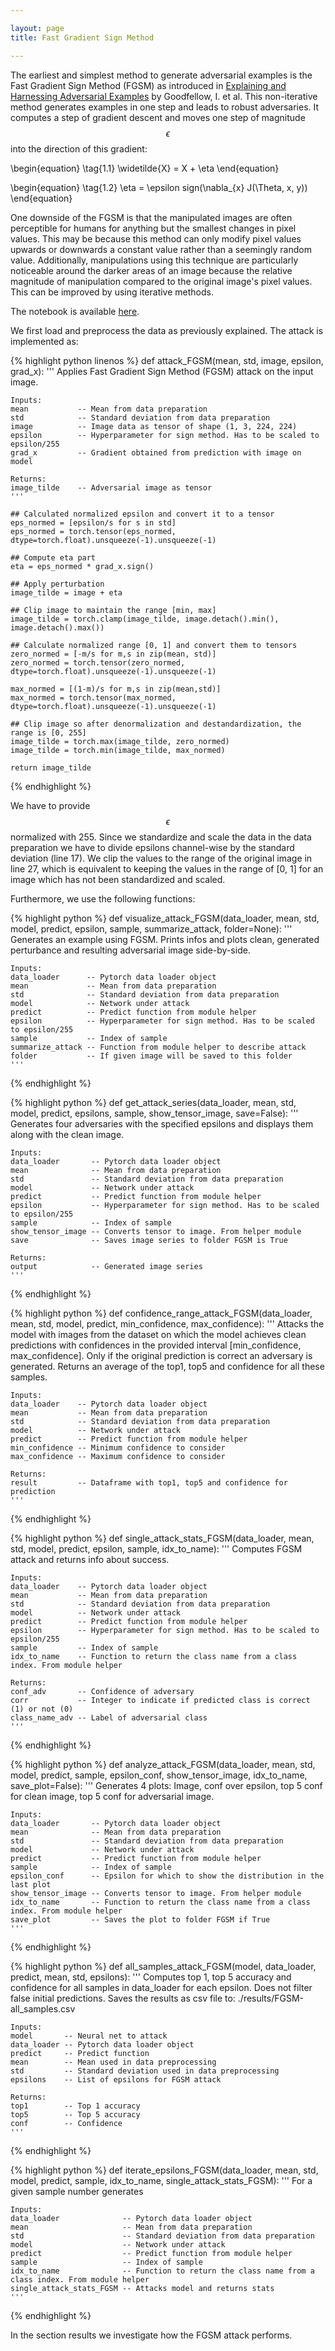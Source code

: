 ```yaml
---

layout: page
title: Fast Gradient Sign Method

---
```


The earliest and simplest method to generate adversarial examples is the Fast Gradient Sign Method (FGSM) as introduced in [Explaining and Harnessing Adversarial Examples](http://arxiv.org/abs/1607.02533) by Goodfellow, I. et al. This non-iterative method generates examples in one step and leads to robust adversaries. It computes a step of gradient descent and moves one step of magnitude $$\epsilon$$ into the direction of this gradient:

\begin{equation}
\tag{1.1}
\widetilde{X} = X + \eta
\end{equation}

\begin{equation}
\tag{1.2}
\eta = \epsilon sign(\nabla_{x} J(\Theta, x, y))
\end{equation}

One downside of the FGSM is that the manipulated images are often perceptible for humans for anything but the smallest changes in pixel values. This may be because this method can only modify pixel values upwards or downwards a constant value rather than a seemingly random value. Additionally, manipulations using this technique are particularly noticeable around the darker areas of an image because the relative magnitude of manipulation compared to the original image's pixel values. This can be improved by using iterative methods.

The notebook is available <a id="raw-url" href="https://raw.githubusercontent.com/daved01/Adversarial_Examples/master/01_Fast-Gradient-Sign-Method.ipynb" download>here</a>.

We first load and preprocess the data as previously explained. The attack is implemented as:

{% highlight python linenos %}
def attack_FGSM(mean, std, image, epsilon, grad_x):
    '''
    Applies Fast Gradient Sign Method (FGSM) attack on the input image.
    
    Inputs:
    mean           -- Mean from data preparation
    std            -- Standard deviation from data preparation
    image          -- Image data as tensor of shape (1, 3, 224, 224)  
    epsilon        -- Hyperparameter for sign method. Has to be scaled to epsilon/255
    grad_x         -- Gradient obtained from prediction with image on model
    
    Returns:
    image_tilde    -- Adversarial image as tensor
    '''
    
    ## Calculated normalized epsilon and convert it to a tensor   
    eps_normed = [epsilon/s for s in std]
    eps_normed = torch.tensor(eps_normed, dtype=torch.float).unsqueeze(-1).unsqueeze(-1)
    
    ## Compute eta part
    eta = eps_normed * grad_x.sign()

    ## Apply perturbation
    image_tilde = image + eta    
    
    ## Clip image to maintain the range [min, max]
    image_tilde = torch.clamp(image_tilde, image.detach().min(), image.detach().max())
    
    ## Calculate normalized range [0, 1] and convert them to tensors
    zero_normed = [-m/s for m,s in zip(mean, std)]
    zero_normed = torch.tensor(zero_normed, dtype=torch.float).unsqueeze(-1).unsqueeze(-1)
    
    max_normed = [(1-m)/s for m,s in zip(mean,std)]
    max_normed = torch.tensor(max_normed, dtype=torch.float).unsqueeze(-1).unsqueeze(-1)
    
    ## Clip image so after denormalization and destandardization, the range is [0, 255]
    image_tilde = torch.max(image_tilde, zero_normed)
    image_tilde = torch.min(image_tilde, max_normed)
    
    return image_tilde
{% endhighlight %}

We have to provide $$\epsilon$$ normalized with 255. Since we standardize and scale the data in the data preparation we have to divide epsilons channel-wise by the standard deviation (line 17). We clip the values to the range of the original image in line 27, which is equivalent to keeping the values in the range of [0, 1] for an image which has not been standardized and scaled.


Furthermore, we use the following functions:

{% highlight python %}
def visualize_attack_FGSM(data_loader, mean, std, model, predict, epsilon, sample, summarize_attack, folder=None):
    '''
    Generates an example using FGSM. Prints infos and plots clean, generated perturbance and resulting 
    adversarial image side-by-side.
    
    Inputs:
    data_loader      -- Pytorch data loader object
    mean             -- Mean from data preparation
    std              -- Standard deviation from data preparation
    model            -- Network under attack   
    predict          -- Predict function from module helper   
    epsilon          -- Hyperparameter for sign method. Has to be scaled to epsilon/255
    sample           -- Index of sample 
    summarize_attack -- Function from module helper to describe attack
    folder           -- If given image will be saved to this folder
    '''
{% endhighlight %}


{% highlight python %}
def get_attack_series(data_loader, mean, std, model, predict, epsilons, sample, show_tensor_image, save=False):
    '''
    Generates four adversaries with the specified epsilons and displays them along with the clean image.
    
    Inputs:
    data_loader       -- Pytorch data loader object
    mean              -- Mean from data preparation
    std               -- Standard deviation from data preparation
    model             -- Network under attack   
    predict           -- Predict function from module helper   
    epsilon           -- Hyperparameter for sign method. Has to be scaled to epsilon/255
    sample            -- Index of sample 
    show_tensor_image -- Converts tensor to image. From helper module
    save              -- Saves image series to folder FGSM is True

    Returns:
    output            -- Generated image series
    '''
{% endhighlight %}


{% highlight python %}
def confidence_range_attack_FGSM(data_loader, mean, std, model, predict, min_confidence, max_confidence):
    '''
    Attacks the model with images from the dataset on which the model achieves clean predictions with
    confidences in the provided interval [min_confidence, max_confidence]. Only if the original
    prediction is correct an adversary is generated.
    Returns an average of the top1, top5 and confidence for all these samples.
    
    Inputs:
    data_loader    -- Pytorch data loader object
    mean           -- Mean from data preparation
    std            -- Standard deviation from data preparation
    model          -- Network under attack   
    predict        -- Predict function from module helper   
    min_confidence -- Minimum confidence to consider
    max_confidence -- Maximum confidence to consider
    
    Returns:
    result         -- Dataframe with top1, top5 and confidence for prediction
    '''
{% endhighlight %}


{% highlight python %}
def single_attack_stats_FGSM(data_loader, mean, std, model, predict, epsilon, sample, idx_to_name):
    '''
    Computes FGSM attack and returns info about success.
    
    Inputs:
    data_loader    -- Pytorch data loader object
    mean           -- Mean from data preparation
    std            -- Standard deviation from data preparation
    model          -- Network under attack   
    predict        -- Predict function from module helper   
    epsilon        -- Hyperparameter for sign method. Has to be scaled to epsilon/255
    sample         -- Index of sample 
    idx_to_name    -- Function to return the class name from a class index. From module helper
    
    Returns:
    conf_adv       -- Confidence of adversary
    corr           -- Integer to indicate if predicted class is correct (1) or not (0)
    class_name_adv -- Label of adversarial class
    '''
{% endhighlight %}


{% highlight python %}
def analyze_attack_FGSM(data_loader, mean, std, model, predict, sample, epsilon_conf, show_tensor_image, 
idx_to_name, save_plot=False):
    '''
    Generates 4 plots: Image, conf over epsilon, top 5 conf for clean image, top 5 conf for adversarial image.
    
    Inputs:
    data_loader       -- Pytorch data loader object
    mean              -- Mean from data preparation
    std               -- Standard deviation from data preparation
    model             -- Network under attack   
    predict           -- Predict function from module helper   
    sample            -- Index of sample
    epsilon_conf      -- Epsilon for which to show the distribution in the last plot
    show_tensor_image -- Converts tensor to image. From helper module
    idx_to_name       -- Function to return the class name from a class index. From module helper
    save_plot         -- Saves the plot to folder FGSM if True
    ''' 
{% endhighlight %}


{% highlight python %}
def all_samples_attack_FGSM(model, data_loader, predict, mean, std, epsilons):
    '''
    Computes top 1, top 5 accuracy and confidence for all samples in data_loader for each epsilon.
    Does not filter false initial predictions.
    Saves the results as csv file to: ./results/FGSM-all_samples.csv

    Inputs:
    model       -- Neural net to attack
    data_loader -- Pytorch data loader object
    predict     -- Predict function
    mean        -- Mean used in data preprocessing
    std         -- Standard deviation used in data preprocessing
    epsilons    -- List of epsilons for FGSM attack

    Returns:
    top1        -- Top 1 accuracy
    top5        -- Top 5 accuracy
    conf        -- Confidence
    '''
{% endhighlight %}


{% highlight python %}
def iterate_epsilons_FGSM(data_loader, mean, std, model, predict, sample, idx_to_name, single_attack_stats_FGSM):
    '''
    For a given sample number generates
    
    Inputs:
    data_loader              -- Pytorch data loader object
    mean                     -- Mean from data preparation
    std                      -- Standard deviation from data preparation
    model                    -- Network under attack   
    predict                  -- Predict function from module helper   
    sample                   -- Index of sample
    idx_to_name              -- Function to return the class name from a class index. From module helper
    single_attack_stats_FGSM -- Attacks model and returns stats
    '''
{% endhighlight %}


In the section results we investigate how the FGSM attack performs.
